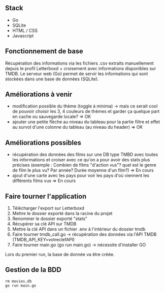 ## Stack
- Go
- SQLite
- HTML / CSS 
- Javascript

## Fonctionnement de base
Récupération des informations via les fichiers .csv extraits manuellement depuis le profil Letterboxd + croisement avec informations disponibles sur TMDB.
Le serveur web (Go) permet de servir les informations qui sont stockées dans une base de données (SQLite).

## Améliorations à venir
- modification possible du thème (toggle à minima) -> mais ce serait cool de pouvoir choisir les 3, 4 couleurs de thèmes et garder ça quelque part en cache ou sauvegarde locale? => OK
- ajouter une petite flèche au niveau du tableau pour la partie filtre et effet au survol d'une colonne du tableau (au niveau du header) => OK


## Améliorations possibles
- récupération des données des films sur une DB type TMBD avec toutes les informations et croiser avec ce qu'on a pour avoir des stats plus précises (exemple : Combien de films
"d'action vus"? quel est le genre de film le plus vu? Par année? Durée moyenne d'un film?) => En cours
- ajout d'une carte avec les pays pour voir les pays d'où viennent les différents films vus => En cours


## Faire tourner l'application
1. Télécharger l'export sur Letterboxd
2. Mettre le dossier exporté dans la racine du projet
3. Renommer le dossier exporté "stats"
4. Récupérer sa clé API sur TMDB
5. Mettre la clé API dans un fichier .env à l'intérieur du dossier tmdb 
5. Faire tourner tmdb_call.go -> récupération des données via l'API TMDB (TMDB_API_KEY=votreclefAPI)
6. Faire tourner main.go (go run main.go) -> nécessite d'installer GO

Lors du premier run, la base de donnée va être créée.


## Gestion de la BDD
```
rm movies.db
go run main.go
```

